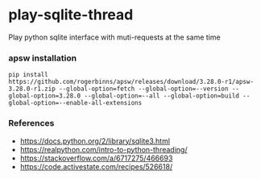 # play-sqlite-thread
Play python sqlite interface with muti-requests at the same time

### apsw installation
```
pip install https://github.com/rogerbinns/apsw/releases/download/3.28.0-r1/apsw-3.28.0-r1.zip --global-option=fetch --global-option=--version --global-option=3.28.0 --global-option=--all --global-option=build --global-option=--enable-all-extensions
```

### References
* https://docs.python.org/2/library/sqlite3.html
* https://realpython.com/intro-to-python-threading/
* https://stackoverflow.com/a/6717275/466693
* https://code.activestate.com/recipes/526618/
